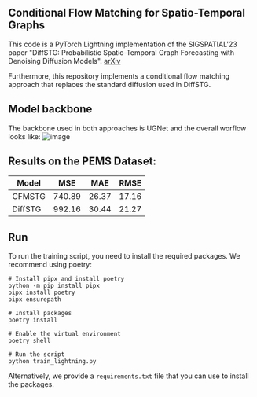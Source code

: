 ## Conditional Flow Matching for Spatio-Temporal Graphs

This code is a PyTorch Lightning implementation of the SIGSPATIAL'23 paper "DiffSTG: Probabilistic Spatio-Temporal Graph Forecasting with Denoising Diffusion Models". [arXiv](https://arxiv.org/abs/2301.13629)

Furthermore, this repository implements a conditional flow matching approach that replaces the standard diffusion used in DiffSTG.

## Model backbone

The backbone used in both approaches is UGNet and the overall worflow looks like:
![image](./img/model.png)

## Results on the PEMS Dataset:

| Model   | MSE    | MAE   | RMSE  |
| ------- | ------ | ----- | ----- |
| CFMSTG  | 740.89 | 26.37 | 17.16 |
| DiffSTG | 992.16 | 30.44 | 21.27 |

## Run

To run the training script, you need to install the required packages. We recommend using poetry:

```
# Install pipx and install poetry
python -m pip install pipx
pipx install poetry
pipx ensurepath

# Install packages
poetry install

# Enable the virtual environment
poetry shell

# Run the script
python train_lightning.py
```

Alternatively, we provide a `requirements.txt` file that you can use to install the packages.

